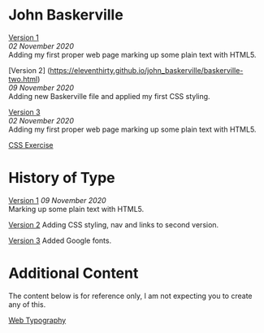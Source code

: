 John Baskerville
================
[Version 1](https://eleventhirty.github.io/john_baskerville/baskerville-one.html)   
*02 November 2020*  
Adding my first proper web page marking up some plain text with HTML5. 

[Version 2] (https://eleventhirty.github.io/john_baskerville/baskerville-two.html)   
*09 November 2020*  
Adding new Baskerville file and applied my first CSS styling. 

[Version 3](https://eleventhirty.github.io/john_baskerville/baskerville-three.html)   
*02 November 2020*  
Adding my first proper web page marking up some plain text with HTML5. 

[CSS Exercise](https://eleventhirty.github.io/john_baskerville/exercss.html) 

History of Type
===============
[Version 1](https://eleventhirty.github.io/john_baskerville/history-one.html) 
*09 November 2020*  
Marking up some plain text with HTML5.

[Version 2](https://eleventhirty.github.io/john_baskerville/history-two.html) 
Adding CSS styling, nav and links to second version.

[Version 3](https://eleventhirty.github.io/john_baskerville/history-three.html) 
Added Google fonts.


Additional Content
==================

The content below is for reference only, I am not expecting you to create any of this.

[Web Typography](https://eleventhirty.github.io/john_baskerville/typographic-details.html)  

